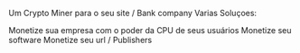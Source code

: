 Um Crypto Miner para o seu site / Bank company Varias Soluçoes:

Monetize sua empresa com o poder da CPU de seus usuários Monetize seu software Monetize seu url / Publishers
